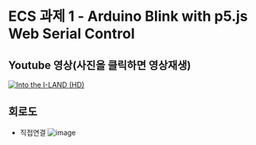 # ECS 과제 1 - Arduino Blink with p5.js Web Serial Control

## Youtube 영상(사진을 클릭하면 영상재생)
[![Into the I-LAND (HD)](https://img.youtube.com/vi/2m6niheOZ0g/maxresdefault.jpg)](https://youtu.be/2m6niheOZ0g)

## 회로도
- 직접연결
![image](https://github.com/user-attachments/assets/a433fa0f-98e8-42bf-a659-34b5c0b763d1)
